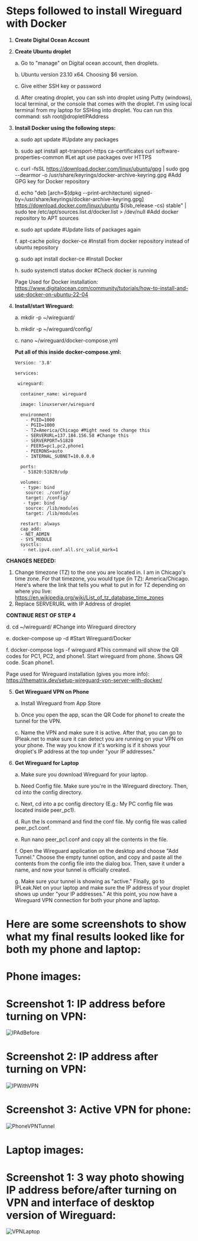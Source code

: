 # Steps followed to install Wireguard with Docker

1. **Create Digital Ocean Account**

2. **Create Ubuntu droplet**

    a. Go to "manage" on Digital ocean account, then droplets.
  
    b. Ubuntu version 23.10 x64. Choosing $6 version.
   
    c. Give either SSH key or password
   
    d. After creating droplet, you can ssh into droplet using Putty (windows), local terminal, or the console that comes with the droplet. I'm using local terminal from my laptop for SSHing into droplet. You can run this command: ssh root@dropletIPAddress
   

3. **Install Docker using the following steps:**

     a. sudo apt update #Update any packages

     b.  sudo apt install apt-transport-https ca-certificates curl software-properties-common #Let apt use packages over HTTPS

     c. curl -fsSL https://download.docker.com/linux/ubuntu/gpg \| sudo gpg --dearmor -o /usr/share/keyrings/docker-archive-keyring.gpg #Add GPG key for Docker repository

     d. echo "deb [arch=$(dpkg --print-architecture) signed-by=/usr/share/keyrings/docker-archive-keyring.gpg] https://download.docker.com/linux/ubuntu $(lsb_release -cs) stable" | sudo tee /etc/apt/sources.list.d/docker.list > /dev/null
#Add docker repository to APT sources
    
     e. sudo apt update #Update lists of packages again

     f. apt-cache policy docker-ce #Install from docker repository instead of ubuntu repository
   
     g. sudo apt install docker-ce #Install Docker
   
     h. sudo systemctl status docker #Check docker is running


    Page Used for Docker installation: https://www.digitalocean.com/community/tutorials/how-to-install-and-use-docker-on-ubuntu-22-04



4. **Install/start Wireguard:**

   a. mkdir -p ~/wireguard/
   
   b. mkdir -p ~/wireguard/config/

   c. nano ~/wireguard/docker-compose.yml

    **Put all of this inside docker-compose.yml:**

       Version: '3.8'

       services:

        wireguard:
   
         container_name: wireguard
   
         image: linuxserver/wireguard
   
         environment:
           - PUID=1000
           - PGID=1000
           - TZ=America/Chicago #Might need to change this
           - SERVERURL=137.184.156.58 #Change this
           - SERVERPORT=51820
           - PEERS=pc1,pc2,phone1
           - PEERDNS=auto
           - INTERNAL_SUBNET=10.0.0.0
   
         ports:
          - 51820:51820/udp

         volumes:
          - type: bind
           source: ./config/
           target: /config/
          - type: bind
           source: /lib/modules
           target: /lib/modules
   
         restart: always
         cap_add:
         - NET_ADMIN
         - SYS_MODULE
         sysctls:
          - net.ipv4.conf.all.src_valid_mark=1
    

**CHANGES NEEDED:**
1. Change timezone (TZ) to the one you are located in. I am in Chicago's time zone. For that timezone, you would type (in TZ): America/Chicago.
   Here's where the link that tells you what to put in for TZ depending on where you live: https://en.wikipedia.org/wiki/List_of_tz_database_time_zones
2. Replace SERVERURL with IP Address of droplet

**CONTINUE REST OF STEP 4**

  d. cd ~/wireguard/ #Change into Wireguard directory
   
  e. docker-compose up -d #Start Wireguard/Docker
   
  f. docker-compose logs -f wireguard #This command will show the QR codes for PC1, PC2, and phone1. Start wireguard from phone. Shows QR code. Scan phone1.

  Page used for Wireguard installation (gives you more info):
  https://thematrix.dev/setup-wireguard-vpn-server-with-docker/


5. **Get Wireguard VPN on Phone**
   
    a. Install Wireguard from App Store
  
    b. Once you open the app, scan the QR Code for phone1 to create the tunnel for the VPN.
  
    c. Name the VPN and make sure it is active. After that, you can go to IPleak.net to make sure it can detect you are running on your VPN on your phone. The way you know if it's working is if it shows your droplet's IP address at the top under "your IP addresses."
  

6. **Get Wireguard for Laptop**
   
    a. Make sure you download Wireguard for your laptop.
  
    b. Need Config file. Make sure you're in the Wireguard directory. Then, cd into the config directory.
  
    c. Next, cd into a pc config directory (E.g.: My PC config file was located inside peer_pc1).
  
    d. Run the ls command and find the conf file. My config file was called peer_pc1.conf.
  
    e. Run nano peer_pc1.conf and copy all the contents in the file.
  
    f. Open the Wireguard application on the desktop and choose "Add Tunnel." Choose the empty tunnel option, and copy and paste all the contents from
the config file into the dialog box. Then, save it under a name, and now your tunnel is officially created.

    g. Make sure your tunnel is showing as "active." FInally, go to IPLeak.Net on your laptop and make sure the IP address of your droplet shows up under "your IP addresses." At this point, you now have a Wireguard VPN connection for both your phone and laptop.


# Here are some screenshots to show what my final results looked like for both my phone and laptop:
# Phone images:

# Screenshot 1: IP address before turning on VPN:
![IPAdBefore](https://github.com/Kandharis15/Kandharis15-WireguardProject/assets/122307869/1ae15f43-f3ab-4bcb-b861-0e9d65b679f6)

# Screenshot 2: IP address after turning on VPN:
![IPWithVPN](https://github.com/Kandharis15/Kandharis15-WireguardProject/assets/122307869/f49ce7f2-fdec-41a0-84d0-7e4edc028514)

# Screenshot 3: Active VPN for phone:
![PhoneVPNTunnel](https://github.com/Kandharis15/Kandharis15-WireguardProject/assets/122307869/c32b7116-7f26-49ad-8081-26fe6da7fe28)


# Laptop images:

# Screenshot 1: 3 way photo showing IP address before/after turning on VPN and interface of desktop version of Wireguard:
![VPNLaptop](https://github.com/Kandharis15/Kandharis15-WireguardProject/assets/122307869/db171141-14b2-47a1-863e-5dade77d22da)








